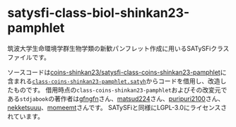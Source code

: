 # satysfi-class-biol-shinkan23-pamphlet
筑波大学生命環境学群生物学類の新歓パンフレット作成に用いるSATySFiクラスファイルです。

ソースコードは[coins-shinkan23/satysfi-class-coins-shinkan23-pamphlet](https://github.com/coins-shinkan23/satysfi-class-coins-shinkan23-pamphlet)に含まれる[`class-coins-shinkan23-pamphlet.satyh`](https://github.com/coins-shinkan23/satysfi-class-coins-shinkan23-pamphlet/blob/main/src/class-coins-shinkan23-pamphlet.satyh)からコードを借用し、改造したものです。
借用時点の`class-coins-shinkan23-pamphlet`およびその改変元である`stdjabook`の著作者は[gfngfn](https://github.com/gfngfn)さん、[matsud224](https://github.com/matsud224)さん、[puripuri2100](https://github.com/puripuri2100)さん、[nekketsuuu](https://github.com/nekketsuuu)、[momeemt](https://github.com/momeemt)さんです。
SATySFiと同様にLGPL-3.0にライセンスされています。
